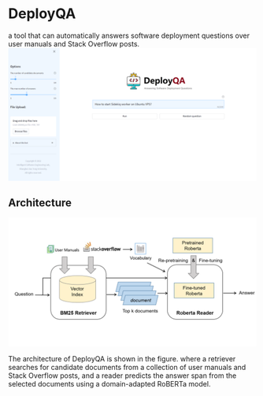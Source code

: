 # DeployQA
a tool that can automatically answers software deployment questions over user manuals and Stack Overflow posts.
![mainpage](pic/mainpage.png) 
## Architecture
![system overview](pic/architecture.png) 

The architecture of DeployQA is shown in the figure. where a retriever searches for candidate documents from a collection of user manuals and Stack Overflow posts, and a reader predicts the answer span from the selected documents using a domain-adapted RoBERTa model.
